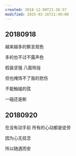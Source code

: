 ```yaml
---
created: 2018-12-08T21:26:57
modified: 2025-03-16T21:40:08
---
```


## 20180918

越来越多的察言观色

多的也不过不露声色

假装坚强 八面玲珑

但也掩饰不了我的悲伤

不能触碰的弦

一碰还是断

## 20180920

在没有动手前 所有的心动都是徒劳

因为心无挂念

所以随遇而安

